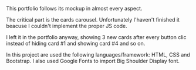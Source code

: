 This portfolio follows its mockup in almost every aspect.

The critical part is the cards carousel. Unfortunately I'haven't finished it beacuse I couldn't implement the proper JS code.

I left it in the portfolio anyway, showing 3 new cards after every button clic instead of hiding card #1 and showing card #4 and so on.

In this project are used the following languages/framework: HTML, CSS and Bootstrap. I also used Google Fonts to import Big Shoulder Display font.




   